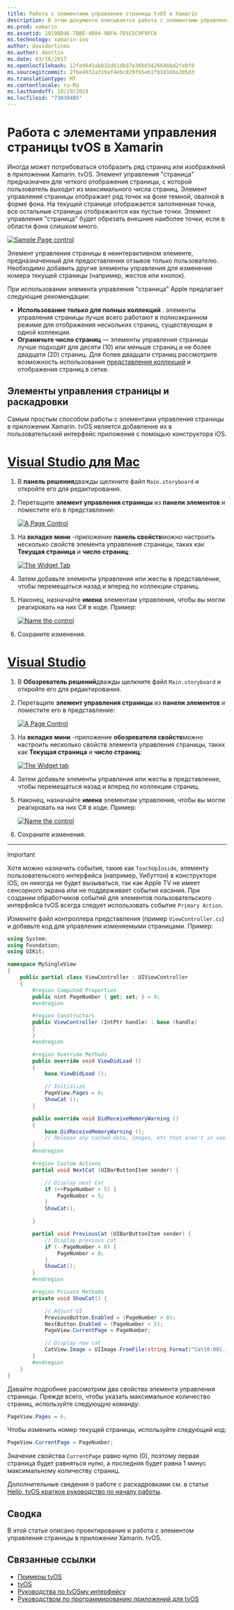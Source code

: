 ```yaml
---
title: Работа с элементами управления страницы tvOS в Xamarin
description: В этом документе описывается работа с элементами управления страницы tvOS в приложении, созданном с помощью Xamarin. Он содержит обобщенное описание элементов управления страницы, объясняет, как их настроить в раскадровках, а также как реагировать на события изменения страницы.
ms.prod: xamarin
ms.assetid: 19198D46-7BBE-4D04-9BFA-7D1C5C9F9FC6
ms.technology: xamarin-ios
author: davidortinau
ms.author: daortin
ms.date: 03/16/2017
ms.openlocfilehash: 12fe9645ab832db1db37e36b0342664bbd2fe9f8
ms.sourcegitcommit: 2fbe4932a319af4ebc829f65eb1fb1816ba305d3
ms.translationtype: MT
ms.contentlocale: ru-RU
ms.lasthandoff: 10/29/2019
ms.locfileid: "73030405"
---
```

# <a name="working-with-tvos-page-controls-in-xamarin"></a>Работа с элементами управления страницы tvOS в Xamarin

Иногда может потребоваться отобразить ряд страниц или изображений в приложении Xamarin. tvOS. Элемент управления "страница" предназначен для четкого отображения страницы, с которой пользователь выходит из максимального числа страниц. Элемент управления страницы отображает ряд точек на фоне темной, овалной в форме фона. На текущей странице отображается заполненная точка, все остальные страницы отображаются как пустые точки. Элемент управления "страница" будет обрезать внешние наиболее точки, если в области фона слишком много.

[![](page-controls-images/page01.png "Sample Page control")](page-controls-images/page01.png#lightbox)

Элемент управления страницы в неинтерактивном элементе, предназначенный для предоставления отзывов только пользователю. Необходимо добавить другие элементы управления для изменения номера текущей страницы (например, жестов или кнопок).

При использовании элемента управления "страница" Apple предлагает следующие рекомендации:

- **Использование только для полных коллекций** . элементы управления страницы лучше всего работают в полноэкранном режиме для отображения нескольких страниц, существующих в одной коллекции.
- **Ограничьте число страниц** — элементы управления страницы лучше подходят для десяти (10) или меньше страниц и не более двадцати (20) страниц. Для более двадцати страниц рассмотрите возможность использования [представления коллекций](~/ios/tvos/user-interface/collection-views.md) и отображения страниц в сетке.

<a name="Page-Controls-and-Storyboards" />

## <a name="page-controls-and-storyboards"></a>Элементы управления страницы и раскадровки

Самым простым способом работы с элементами управления страницы в приложении Xamarin. tvOS является добавление их в пользовательский интерфейс приложения с помощью конструктора iOS.

# <a name="visual-studio-for-mactabmacos"></a>[Visual Studio для Mac](#tab/macos)

1. В **панель решения**дважды щелкните файл `Main.storyboard` и откройте его для редактирования.
1. Перетащите **элемент управления страницы** из **панели элементов** и поместите его в представление:

    [![](page-controls-images/page02.png "A Page Control")](page-controls-images/page02.png#lightbox)
1. На **вкладке мини** -приложение **панель свойств**можно настроить несколько свойств элемента управления страницы, таких как **Текущая страница** и **число страниц**:

    [![](page-controls-images/page03.png "The Widget Tab")](page-controls-images/page03.png#lightbox)
1. Затем добавьте элементы управления или жесты в представление, чтобы перемещаться назад и вперед по коллекции страниц.
1. Наконец, назначайте **имена** элементам управления, чтобы вы могли реагировать на них C# в коде. Пример:

    [![](page-controls-images/page04.png "Name the control")](page-controls-images/page04.png#lightbox)
1. Сохраните изменения.

# <a name="visual-studiotabwindows"></a>[Visual Studio](#tab/windows)

1. В **Обозреватель решений**дважды щелкните файл `Main.storyboard` и откройте его для редактирования.
1. Перетащите **элемент управления страницы** из **панели элементов** и поместите его в представление:

    [![](page-controls-images/page02-vs.png "A Page Control")](page-controls-images/page02-vs.png#lightbox)
1. На **вкладке мини** -приложение **обозревателя свойств**можно настроить несколько свойств элемента управления страницы, таких как **Текущая страница** и **число страниц**:

    [![](page-controls-images/page03-vs.png "The Widget tab")](page-controls-images/page03-vs.png#lightbox)
1. Затем добавьте элементы управления или жесты в представление, чтобы перемещаться назад и вперед по коллекции страниц.
1. Наконец, назначайте **имена** элементам управления, чтобы вы могли реагировать на них C# в коде. Пример:

    [![](page-controls-images/page04-vs.png "Name the control")](page-controls-images/page04-vs.png#lightbox)
1. Сохраните изменения.

-----

> [!IMPORTANT]
> Хотя можно назначить события, такие как `TouchUpInside`, элементу пользовательского интерфейса (например, Уибуттон) в конструкторе iOS, он никогда не будет вызываться, так как Apple TV не имеет сенсорного экрана или не поддерживает события касания. При создании обработчиков событий для элементов пользовательского интерфейса tvOS всегда следует использовать событие `Primary Action`.

Измените файл контроллера представления (пример `ViewController.cs`) и добавьте код для управления изменяемыми страницами. Пример:

```csharp
using System;
using Foundation;
using UIKit;

namespace MySingleView
{
    public partial class ViewController : UIViewController
    {
        #region Computed Properties
        public nint PageNumber { get; set; } = 0;
        #endregion

        #region Constructors
        public ViewController (IntPtr handle) : base (handle)
        {
        }
        #endregion

        #region Override Methods
        public override void ViewDidLoad ()
        {
            base.ViewDidLoad ();

            // Initialize
            PageView.Pages = 6;
            ShowCat ();
        }

        public override void DidReceiveMemoryWarning ()
        {
            base.DidReceiveMemoryWarning ();
            // Release any cached data, images, etc that aren't in use.
        }
        #endregion

        #region Custom Actions
        partial void NextCat (UIBarButtonItem sender) {

            // Display next Cat
            if (++PageNumber > 5) {
                PageNumber = 5;
            }
            ShowCat();

        }

        partial void PreviousCat (UIBarButtonItem sender) {
            // Display previous cat
            if (--PageNumber < 0) {
                PageNumber = 0;
            }
            ShowCat();
        }
        #endregion

        #region Private Methods
        private void ShowCat() {

            // Adjust UI
            PreviousButton.Enabled = (PageNumber > 0);
            NextButton.Enabled = (PageNumber < 5);
            PageView.CurrentPage = PageNumber;

            // Display new cat
            CatView.Image = UIImage.FromFile(string.Format("Cat{0:00}.jpg",PageNumber+1));
        }
        #endregion
    }
}
```

Давайте подробнее рассмотрим два свойства элемента управления страницы. Прежде всего, чтобы указать максимальное количество страниц, используйте следующую команду:

```csharp
PageView.Pages = 6;
```

Чтобы изменить номер текущей страницы, используйте следующий код:

```csharp
PageView.CurrentPage = PageNumber;
```

Значение свойства `CurrentPage` равно нулю (0), поэтому первая страница будет равняться нулю, а последняя будет равна 1 минус максимальному количеству страниц.

Дополнительные сведения о работе с раскадровками см. в статье [Hello, tvOS краткое руководство по началу работы](~/ios/tvos/get-started/hello-tvos.md).

<a name="Summary" />

## <a name="summary"></a>Сводка

В этой статье описано проектирование и работа с элементом управления страницы в приложении Xamarin. tvOS.

## <a name="related-links"></a>Связанные ссылки

- [Примеры tvOS](https://docs.microsoft.com/samples/browse/?products=xamarin&term=Xamarin.iOS+tvOS)
- [tvOS](https://developer.apple.com/tvos/)
- [Руководства по tvOSму интерфейсу](https://developer.apple.com/tvos/human-interface-guidelines/)
- [Руководством по программированию приложений для tvOS](https://developer.apple.com/library/prerelease/tvos/documentation/General/Conceptual/AppleTV_PG/)
